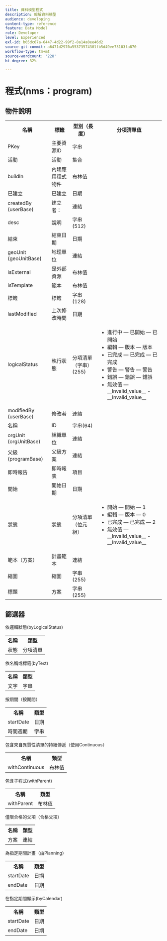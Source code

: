 ```yaml
---
title: 資料模型程式
description: 瞭解資料模型
audience: developing
content-type: reference
feature: Data Model
role: Developer
level: Experienced
exl-id: b05dc67a-6447-4d22-99f2-8a14a0ee46d2
source-git-commit: a6471d2970a55373574301fb5d49ee73103fa870
workflow-type: tm+mt
source-wordcount: '228'
ht-degree: 32%

---
```


# 程式(nms：program)

## 物件說明

<table>
               <tr>
                  <th>名稱</th>
                  <th>標籤</th>
                  <th>型別（長度）</th>
                  <th>分項清單值</th>
               </tr>
               <tr>
                  <td>PKey</td>
                  <td>主要資源ID</td>
                  <td>字串 </td>
                  <td> </td>
               </tr>
               <tr>
                  <td>活動</td>
                  <td>活動</td>
                  <td>集合 </td>
                  <td> </td>
               </tr>
               <tr>
                  <td>buildIn</td>
                  <td>內建應用程式物件</td>
                  <td>布林值 </td>
                  <td> </td>
               </tr>
               <tr>
                  <td>已建立</td>
                  <td>已建立</td>
                  <td>日期 </td>
                  <td> </td>
               </tr>
               <tr>
                  <td>createdBy (userBase)</td>
                  <td>建立者：</td>
                  <td>連結 </td>
                  <td> </td>
               </tr>
               <tr>
                  <td>desc</td>
                  <td>說明</td>
                  <td>字串(512)</td>
                  <td> </td>
               </tr>
               <tr>
                  <td>結束</td>
                  <td>結束日期</td>
                  <td>日期 </td>
                  <td> </td>
               </tr>
               <tr>
                  <td>geoUnit (geoUnitBase)</td>
                  <td>地理單位</td>
                  <td>連結 </td>
                  <td> </td>
               </tr>
               <tr>
                  <td>isExternal</td>
                  <td>是外部資源</td>
                  <td>布林值 </td>
                  <td> </td>
               </tr>
               <tr>
                  <td>isTemplate</td>
                  <td>範本</td>
                  <td>布林值 </td>
                  <td> </td>
               </tr>
               <tr>
                  <td>標籤</td>
                  <td>標籤</td>
                  <td>字串(128)</td>
                  <td> </td>
               </tr>
               <tr>
                  <td>lastModified</td>
                  <td>上次修改時間</td>
                  <td>日期 </td>
                  <td> </td>
               </tr>
               <tr>
                  <td>logicalStatus</td>
                  <td>執行狀態</td>
                  <td>分項清單（字串） (255)</td>
                  <td>
                     <ul>
                        <li>進行中 — 已開始 — 已開始</li>
                        <li>編輯 — 版本 — 版本</li>
                        <li>已完成 — 已完成 — 已完成</li>
                        <li>警告 — 警告 — 警告</li>
                        <li>錯誤 — 錯誤 — 錯誤</li>
                        <li>無效值 — __Invalid_value__ - __Invalid_value__</li>
                     </ul>
                  </td>
               </tr>
               <tr>
                  <td>modifiedBy (userBase)</td>
                  <td>修改者</td>
                  <td>連結 </td>
                  <td> </td>
               </tr>
               <tr>
                  <td>名稱</td>
                  <td>ID</td>
                  <td>字串(64)</td>
                  <td> </td>
               </tr>
               <tr>
                  <td>orgUnit (orgUnitBase)</td>
                  <td>組織單位</td>
                  <td>連結 </td>
                  <td> </td>
               </tr>
               <tr>
                  <td>父級(programBase)</td>
                  <td>父級方案</td>
                  <td>連結 </td>
                  <td> </td>
               </tr>
               <tr>
                  <td>即時報告</td>
                  <td>即時報表</td>
                  <td>項目 </td>
                  <td> </td>
               </tr>
               <tr>
                  <td>開始</td>
                  <td>開始日期</td>
                  <td>日期 </td>
                  <td> </td>
               </tr>
               <tr>
                  <td>狀態</td>
                  <td>狀態</td>
                  <td>分項清單（位元組） </td>
                  <td>
                     <ul>
                        <li>開始 — 開始 — 1</li>
                        <li>編輯 — 版本 — 0</li>
                        <li>已完成 — 已完成 — 2</li>
                        <li>無效值 — __Invalid_value__ - __Invalid_value__</li>
                     </ul>
                  </td>
               </tr>
               <tr>
                  <td>範本（方案）</td>
                  <td>計畫範本</td>
                  <td>連結 </td>
                  <td> </td>
               </tr>
               <tr>
                  <td>縮圖</td>
                  <td>縮圖</td>
                  <td>字串(255)</td>
                  <td> </td>
               </tr>
               <tr>
                  <td>標題</td>
                  <td>方案</td>
                  <td>字串(255)</td>
                  <td> </td>
               </tr>
            </table>

## 篩選器

依邏輯狀態(byLogicalStatus)

<table>
    <tr>
    <th>名稱</th>
    <th>類型</th>
    </tr>
    <tr>
    <td>狀態</td>
    <td>分項清單</td>
    </tr>
</table>

依名稱或標籤(byText)

<table>
    <tr>
    <th>名稱</th>
    <th>類型</th>
    </tr>
    <tr>
    <td>文字</td>
    <td>字串</td>
    </tr>
</table>

按期間（按期間）

<table>
    <tr>
    <th>名稱</th>
    <th>類型</th>
    </tr>
    <tr>
    <td>startDate</td>
    <td>日期</td>
    </tr>
    <tr>
    <td>時間週期</td>
    <td>字串</td>
    </tr>
</table>

包含來自異質性清單的持續傳遞（使用Continuous）

<table>
    <tr>
    <th>名稱</th>
    <th>類型</th>
    </tr>
    <tr>
    <td>withContinuous</td>
    <td>布林值</td>
    </tr>
</table>

包含子程式(withParent)

<table>
        <tr>
        <th>名稱</th>
        <th>類型</th>
        </tr>
        <tr>
        <td>withParent</td>
        <td>布林值</td>
        </tr>
    </table>

僅限合格的父項（合格父項）

<table>
    <tr>
    <th>名稱</th>
    <th>類型</th>
    </tr>
    <tr>
    <td>方案</td>
    <td>連結</td>
    </tr>
</table>

為指定期間計畫（由Planning）

<table>
    <tr>
    <th>名稱</th>
    <th>類型</th>
    </tr>
    <tr>
    <td>startDate</td>
    <td>日期</td>
    </tr>
    <tr>
    <td>endDate</td>
    <td>日期</td>
    </tr>
</table>

在指定期間顯示(byCalendar)

<table>
    <tr>
    <th>名稱</th>
    <th>類型</th>
    </tr>
    <tr>
    <td>startDate</td>
    <td>日期</td>
    </tr>
    <tr>
    <td>endDate</td>
    <td>日期</td>
    </tr>
</table>
